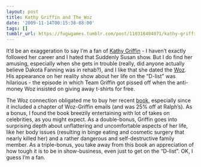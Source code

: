 ```yaml
---
layout: post
title: Kathy Griffin and The Woz
date: '2009-11-14T00:15:38-08:00'
tags: []
tumblr_url: https://fugugames.tumblr.com/post/110318404071/kathy-griffin-and-the-woz
---
```

It’d be an exaggeration to say I’m a fan of [Kathy Griffin](http://www.kathygriffin.net/) - I haven’t exactly followed her career and I hated that Suddenly Susan show. But I do find her amusing, especially when she gets in trouble (really, did anyone actually believe Dakota Fanning was in rehab?), and I like that she dated the [Woz](http://www.woz.org/). His appearance on her reality show about her life on the “D-list” was hilarious - the episode in which Team Griffin got pissed off when the anti-money Woz insisted on giving away t-shirts for free.

The Woz connection obligated me to buy her recent [book](http://www.kathygriffin.net/), especially since it included a chapter of Woz-Griffin emails (and was 25% off at Ralph’s). As a bonus, I found the book breezily entertaining with lot of takes on celebrities, as you might expect. As a double-bonus, Griffin goes into surprising depth about unflattering and uncomfortable aspects of her life, like her body issues (resulting in binge eating and cosmetic surgery that nearly killed her) and a rather dangerous and self-destructive family member. As a triple-bonus, you take away from this book an appreciation of how tough it is to be in show-business, even just to get on the “D-list”. OK, I guess I’m a fan.

